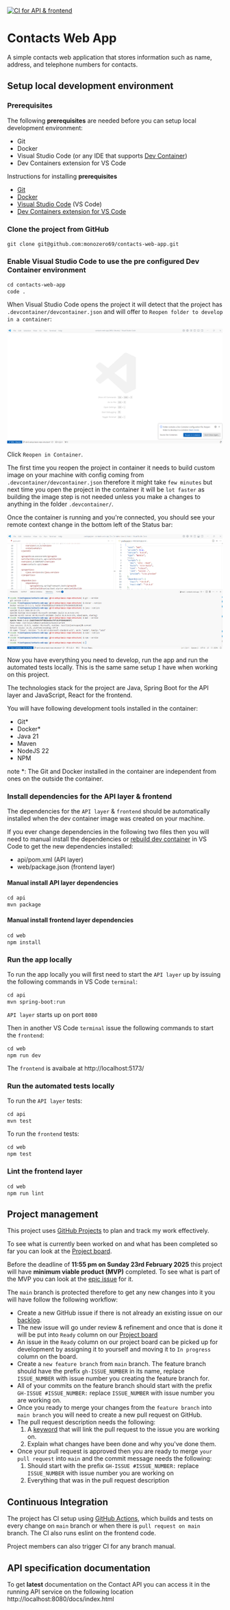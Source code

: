 [![CI for API & frontend](https://github.com/monozero69/contacts-web-app/actions/workflows/ci.yml/badge.svg)](https://github.com/monozero69/contacts-web-app/actions/workflows/ci.yml)

# Contacts Web App
A simple contacts web application that stores information such as name, address, and telephone numbers for contacts. 

## Setup local development environment

### Prerequisites
The following **prerequisites** are needed before you can setup local development environment:
- Git
- Docker
- Visual Studio Code (or any IDE that supports [Dev Container](https://containers.dev/supporting))
- Dev Containers extension for VS Code

Instructions for installing **prerequisites**
- [Git](https://git-scm.com/book/en/v2/Getting-Started-Installing-Git)
- [Docker](https://docs.docker.com/desktop/)
- [Visual Studio Code](https://code.visualstudio.com/docs/setup/setup-overview) (VS Code)
- [Dev Containers extension for VS Code](https://code.visualstudio.com/docs/devcontainers/tutorial)

### Clone the project from GitHub
```
git clone git@github.com:monozero69/contacts-web-app.git
```

### Enable Visual Studio Code to use the pre configured Dev Container environment
```
cd contacts-web-app
code .
```
When Visual Studio Code opens the project it will detect that the project has `.devcontainer/devcontainer.json` and will offer to `Reopen folder to develop in a container`:

![VS Code reopen the project in container popup](./doc/images/vscode_reopen_project_in_container.png)

Click `Reopen in Container`.

The first time you reopen the project in container it needs to build custom image on your machine with config coming from `.devcontainer/devcontainer.json` therefore it might take `few minutes` but next time you open the project in the container it will be `lot faster` as building the image step is not needed unless you make a changes to anything in the folder `.devcontainer/`. 

Once the container is running and you're connected, you should see your remote context change in the bottom left of the Status bar:

![Project opened in dev container](./doc/images/project_opened_in_dev_container.png)

Now you have everything you need to develop, run the app and run the automated tests locally. This is the same same setup `I` have when working on this project.

The technologies stack for the project are Java, Spring Boot for the API layer and JavaScript, React for the frontend.

You will have following development tools installed in the container:
* Git*
* Docker*
* Java 21
* Maven
* NodeJS 22
* NPM

note *: The Git and Docker installed in the container are independent from ones on the outside the container. 

### Install dependencies for the API layer & frontend
The dependencies for the `API layer` & `frontend` should be automatically installed when the dev container image was created on your machine.

If you ever change dependencies in the following two files then you will need to manual install the dependencies or [rebuild dev container](https://docs.github.com/en/codespaces/developing-in-a-codespace/rebuilding-the-container-in-a-codespace#rebuilding-the-dev-container-in-the-vs-code-web-client-or-desktop-application) in VS Code to get the new dependencies installed:
* api/pom.xml (API layer)
* web/package.json (frontend layer)
#### Manual install API layer dependencies
```
cd api
mvn package
```

#### Manual install frontend layer dependencies
```
cd web
npm install
```

### Run the app locally
To run the app locally you will first need to start the `API layer` up by issuing the following commands in VS Code `terminal`:
```
cd api
mvn spring-boot:run 
```
`API layer` starts up on port `8080`


Then in another VS Code `terminal` issue the following commands to start the `frontend`:
```
cd web
npm run dev
```

The `frontend` is avaibale at http://localhost:5173/

### Run the automated tests locally
To run the `API layer` tests:
```
cd api
mvn test
```

To run the `frontend` tests:
```
cd web
npm test
``` 

### Lint the frontend layer
```
cd web
npm run lint
```

## Project management
This project uses [GitHub Projects](https://docs.github.com/en/issues/planning-and-tracking-with-projects/learning-about-projects/about-projects) to plan and track my work effectively.

To see what is currently been worked on and what has been completed so far you can look at the [Project board](https://github.com/users/monozero69/projects/2/views/1).

Before the deadline of **11:55 pm on Sunday 23rd February 2025** this project will have **minimum viable product (MVP)** completed. To see what is part of the MVP you can look at the [epic issue](https://github.com/monozero69/contacts-web-app/issues/8) for it.

The `main` branch is protected therefore to get any new changes into it you will have follow the following workflow:
* Create a new GitHub issue if there is not already an existing issue on our [backlog](https://github.com/monozero69/contacts-web-app/issues).
* The new issue will go under review & refinement and once that is done it will be put into `Ready` column on our [Project board](https://github.com/users/monozero69/projects/2/views/1)
* An issue in the `Ready` column on our project board can be picked up for development by assigning it to yourself and moving it to `In progress` column on the board.
* Create a `new feature branch` from `main` branch. The feature branch should have the prefix `gh-ISSUE_NUMBER` in its name, replace `ISSUE_NUMBER` with issue number you creating the feature branch for.
* All of your commits on the feature branch should start with the prefix `GH-ISSUE #ISSUE_NUMBER:` replace `ISSUE_NUMBER` with issue number you are working on.
* Once you ready to merge your changes from the `feature branch` into `main branch` you will need to create a new pull request on GitHub.
* The pull request description needs the following:
    1. A [keyword](https://docs.github.com/en/issues/tracking-your-work-with-issues/using-issues/linking-a-pull-request-to-an-issue#linking-a-pull-request-to-an-issue-using-a-keyword) that will link the pull request to the issue you are working on.
    2. Explain what changes have been done and why you've done them.
* Once your pull request is approved then you are ready to merge `your pull request` into `main` and the commit message needs the following:
    1. Should start with the prefix `GH-ISSUE #ISSUE_NUMBER:` replace `ISSUE_NUMBER` with issue number you are working on
    2. Everything that was in the pull request description

## Continuous Integration
The project has CI setup using [GitHub Actions](https://docs.github.com/en/actions/about-github-actions/understanding-github-actions), which builds and tests on every change on `main` branch or when there is `pull request on main` branch. The CI also runs eslint on the frontend code.

Project members can also trigger CI for any branch manual.

## API specification documentation
To get **latest** documentation on the Contact API you can access it in the running API service on the following location http://localhost:8080/docs/index.html